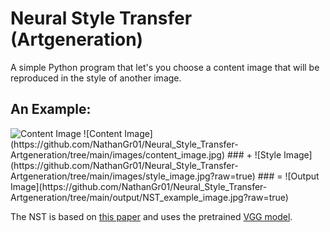 # Neural Style Transfer (Artgeneration)
A simple Python program that let's you choose a content image that will be reproduced in the style of another image.

## An Example:
<img src="https://github.com/NathanGr01/Neural_Style_Transfer-Artgeneration/tree/main/images/content_image.jpg" alt="Content Image">
![Content Image](https://github.com/NathanGr01/Neural_Style_Transfer-Artgeneration/tree/main/images/content_image.jpg)
### +
![Style Image](https://github.com/NathanGr01/Neural_Style_Transfer-Artgeneration/tree/main/images/style_image.jpg?raw=true)
### =
![Output Image](https://github.com/NathanGr01/Neural_Style_Transfer-Artgeneration/tree/main/output/NST_example_image.jpg?raw=true)

The NST is based on [this paper](https://arxiv.org/abs/1508.06576) and uses the pretrained [VGG model](https://arxiv.org/abs/1409.1556).
